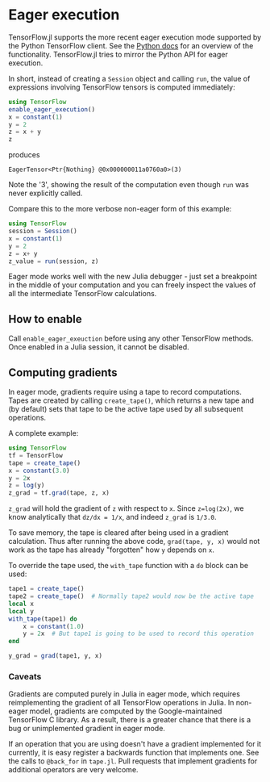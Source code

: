 # Eager execution

TensorFlow.jl supports the more recent eager execution mode supported by the Python TensorFlow client. See the [Python docs](https://www.tensorflow.org/guide/eager) for an overview of the functionality. TensorFlow.jl tries to mirror the Python API for eager execution.

In short, instead of creating a `Session` object and calling `run`, the value of expressions involving TensorFlow tensors is computed immediately:

```julia
using TensorFlow
enable_eager_execution()
x = constant(1)
y = 2
z = x + y
z
```

produces 

```
EagerTensor<Ptr{Nothing} @0x000000011a0760a0>(3)
```

Note the '3', showing the result of the computation even though `run` was never explicitly called. 

Compare this to the more verbose non-eager form of this example:

```julia
using TensorFlow
session = Session()
x = constant(1)
y = 2
z = x+ y
z_value = run(session, z)
```

Eager mode works well with the new Julia debugger - just set a breakpoint in the middle of your computation and you can freely inspect the values of all the intermediate TensorFlow calculations.

## How to enable
Call `enable_eager_exeuction` before using any other TensorFlow methods. Once enabled in a Julia session, it cannot be disabled.

## Computing gradients

In eager mode, gradients require using a tape to record computations. Tapes are created by calling `create_tape()`, which returns a new tape and (by default) sets that tape to be the active tape used by all subsequent operations. 

A complete example:

```julia
using TensorFlow
tf = TensorFlow
tape = create_tape()
x = constant(3.0)
y = 2x
z = log(y)
z_grad = tf.grad(tape, z, x)
```

`z_grad` will hold the gradient of `z` with respect to `x`. Since `z=log(2x)`, we know analytically that `dz/dx = 1/x`, and indeed `z_grad` is `1/3.0`. 

To save memory, the tape is cleared after being used in a gradient calculation. Thus after running the above code, `grad(tape, y, x)` would not work as the tape has already "forgotten" how `y` depends on `x`.

To override the tape used, the `with_tape` function with a `do` block can be used:

```julia
tape1 = create_tape()
tape2 = create_tape()  # Normally tape2 would now be the active tape
local x
local y
with_tape(tape1) do
    x = constant(1.0)
    y = 2x  # But tape1 is going to be used to record this operation
end

y_grad = grad(tape1, y, x)

```


###  Caveats

Gradients are computed purely in Julia in eager mode, which requires reimplementing the gradient of all TensorFlow operations in Julia. In non-eager model, gradients are computed by the Google-maintained TensorFlow C library. As a result, there is a greater chance that there is a bug or unimplemented gradient in eager mode. 

If an operation that you are using doesn't have a gradient implemented for it currently, it is easy register a backwards function that implements one. See the calls to `@back_for` in `tape.jl`. Pull requests that implement gradients for additional operators are very welcome.
